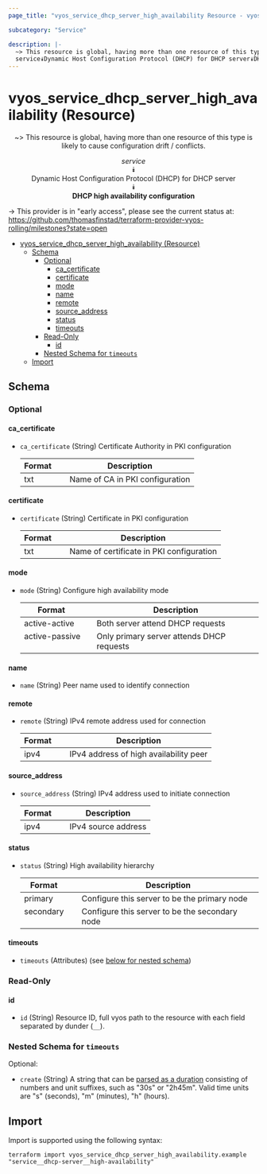 ```yaml
---
page_title: "vyos_service_dhcp_server_high_availability Resource - vyos"

subcategory: "Service"

description: |-
  ~> This resource is global, having more than one resource of this type is likely to cause configuration drift / conflicts.
  service⯯Dynamic Host Configuration Protocol (DHCP) for DHCP server⯯DHCP high availability configuration
---
```


# vyos_service_dhcp_server_high_availability (Resource)
<center>

~> This resource is global, having more than one resource of this type is likely to cause configuration drift / conflicts.

*service*  
⯯  
Dynamic Host Configuration Protocol (DHCP) for DHCP server  
⯯  
**DHCP high availability configuration**


</center>

-> This provider is in "early access", please see the current status at: https://github.com/thomasfinstad/terraform-provider-vyos-rolling/milestones?state=open

<!--TOC-->

- [vyos_service_dhcp_server_high_availability (Resource)](#vyos_service_dhcp_server_high_availability-resource)
  - [Schema](#schema)
    - [Optional](#optional)
      - [ca_certificate](#ca_certificate)
      - [certificate](#certificate)
      - [mode](#mode)
      - [name](#name)
      - [remote](#remote)
      - [source_address](#source_address)
      - [status](#status)
      - [timeouts](#timeouts)
    - [Read-Only](#read-only)
      - [id](#id)
    - [Nested Schema for `timeouts`](#nested-schema-for-timeouts)
  - [Import](#import)

<!--TOC-->

<!-- schema generated by tfplugindocs -->
## Schema

### Optional

#### ca_certificate
- `ca_certificate` (String) Certificate Authority in PKI configuration

    |  Format  &emsp;|  Description                      |
    |----------|-----------------------------------|
    |  txt     &emsp;|  Name of CA in PKI configuration  |
#### certificate
- `certificate` (String) Certificate in PKI configuration

    |  Format  &emsp;|  Description                               |
    |----------|--------------------------------------------|
    |  txt     &emsp;|  Name of certificate in PKI configuration  |
#### mode
- `mode` (String) Configure high availability mode

    |  Format          &emsp;|  Description                                |
    |------------------|---------------------------------------------|
    |  active-active   &emsp;|  Both server attend DHCP requests           |
    |  active-passive  &emsp;|  Only primary server attends DHCP requests  |
#### name
- `name` (String) Peer name used to identify connection
#### remote
- `remote` (String) IPv4 remote address used for connection

    |  Format  &emsp;|  Description                             |
    |----------|------------------------------------------|
    |  ipv4    &emsp;|  IPv4 address of high availability peer  |
#### source_address
- `source_address` (String) IPv4 address used to initiate connection

    |  Format  &emsp;|  Description          |
    |----------|-----------------------|
    |  ipv4    &emsp;|  IPv4 source address  |
#### status
- `status` (String) High availability hierarchy

    |  Format     &emsp;|  Description                                     |
    |-------------|--------------------------------------------------|
    |  primary    &emsp;|  Configure this server to be the primary node    |
    |  secondary  &emsp;|  Configure this server to be the secondary node  |
#### timeouts
- `timeouts` (Attributes) (see [below for nested schema](#nestedatt--timeouts))

### Read-Only

#### id
- `id` (String) Resource ID, full vyos path to the resource with each field separated by dunder (`__`).

<a id="nestedatt--timeouts"></a>
### Nested Schema for `timeouts`

Optional:

- `create` (String) A string that can be [parsed as a duration](https://pkg.go.dev/time#ParseDuration) consisting of numbers and unit suffixes, such as &#34;30s&#34; or &#34;2h45m&#34;. Valid time units are &#34;s&#34; (seconds), &#34;m&#34; (minutes), &#34;h&#34; (hours).

## Import

Import is supported using the following syntax:

```shell
terraform import vyos_service_dhcp_server_high_availability.example "service__dhcp-server__high-availability"
```
